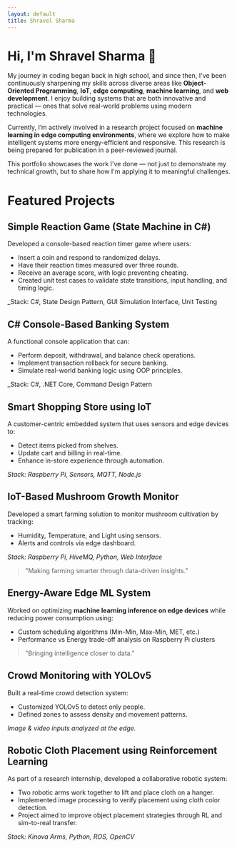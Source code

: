 ```yaml
---
layout: default
title: Shravel Sharma
---
```


# Hi, I'm Shravel Sharma 👋

My journey in coding began back in high school, and since then, I've been continuously sharpening my skills across diverse areas like **Object-Oriented Programming**, **IoT**, **edge computing**, **machine learning**, and **web development**. I enjoy building systems that are both innovative and practical — ones that solve real-world problems using modern technologies.

Currently, I’m actively involved in a research project focused on **machine learning in edge computing environments**, where we explore how to make intelligent systems more energy-efficient and responsive. This research is being prepared for publication in a peer-reviewed journal.


This portfolio showcases the work I've done — not just to demonstrate my technical growth, but to share how I'm applying it to meaningful challenges.


# Featured Projects

## Simple Reaction Game (State Machine in C#)
Developed a console-based reaction timer game where users:

- Insert a coin and respond to randomized delays.
- Have their reaction times measured over three rounds.
- Receive an average score, with logic preventing cheating.
- Created unit test cases to validate state transitions, input handling, and timing logic.

_Stack: C#, State Design Pattern, GUI Simulation Interface, Unit Testing

## C# Console-Based Banking System

A functional console application that can:
- Perform deposit, withdrawal, and balance check operations.
- Implement transaction rollback for secure banking.
- Simulate real-world banking logic using OOP principles.

_Stack: C#, .NET Core, Command Design Pattern

## Smart Shopping Store using IoT

A customer-centric embedded system that uses sensors and edge devices to:
- Detect items picked from shelves.
- Update cart and billing in real-time.
- Enhance in-store experience through automation.

_Stack: Raspberry Pi, Sensors, MQTT, Node.js_

## IoT-Based Mushroom Growth Monitor

Developed a smart farming solution to monitor mushroom cultivation by tracking:
- Humidity, Temperature, and Light using sensors.
- Alerts and controls via edge dashboard.

_Stack: Raspberry Pi, HiveMQ, Python, Web Interface_

> "Making farming smarter through data-driven insights."

## Energy-Aware Edge ML System

Worked on optimizing **machine learning inference on edge devices** while reducing power consumption using:
- Custom scheduling algorithms (Min-Min, Max-Min, MET, etc.)
- Performance vs Energy trade-off analysis on Raspberry Pi clusters

> "Bringing intelligence closer to data."

## Crowd Monitoring with YOLOv5

Built a real-time crowd detection system:
- Customized YOLOv5 to detect only people.
- Defined zones to assess density and movement patterns.

_Image & video inputs analyzed at the edge._


## Robotic Cloth Placement using Reinforcement Learning

As part of a research internship, developed a collaborative robotic system:
- Two robotic arms work together to lift and place cloth on a hanger.
- Implemented image processing to verify placement using cloth color detection.
- Project aimed to improve object placement strategies through RL and sim-to-real transfer.

_Stack: Kinova Arms, Python, ROS, OpenCV_
